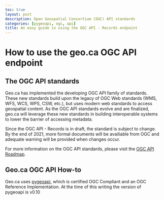 ```yaml
---
toc: true
layout: post
description: Open Geospatial Consortium (OGC) API standards
categories: [pygeoapi, ogc, api]
title: An easy guide in using the OGC API - Records endpoint
---
```

# How to use the geo.ca OGC API endpoint

## The OGC API standards

Geo.ca has implemented the developing OGC API family of standards. These new standards build upon the legacy of OGC Web standards (WMS, WFS, WCS, WPS, CSW, etc.), but uses modern web standards to access geospatial content. As the OGC API standards evolve and are finalized, geo.ca will leverage these new standards in building interoperable systems to lower the barrier of accessing metadata.

Since the OGC API - Records is in draft, the standard is subject to change. By the end of 2021, more formal documents will be availiable from OGC and adequate warning will be provided when changes occur.

For more information on the OGC API standards, please visit the [OGC API Roadmap](https://ogcapi.ogc.org/).

## Geo.ca OGC API How-to

Geo.ca uses [pygeoapi](https://pygeoapi.io/), which is certified OGC Compliant and an OGC Reference Implementation. At the time of this writing the version of pygeoapi is v0.10


